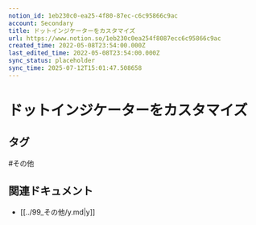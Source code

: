 ```yaml
---
notion_id: 1eb230c0-ea25-4f80-87ec-c6c95866c9ac
account: Secondary
title: ドットインジケーターをカスタマイズ
url: https://www.notion.so/1eb230c0ea254f8087ecc6c95866c9ac
created_time: 2022-05-08T23:54:00.000Z
last_edited_time: 2022-05-08T23:54:00.000Z
sync_status: placeholder
sync_time: 2025-07-12T15:01:47.508658
---
```

# ドットインジケーターをカスタマイズ


## タグ

#その他 

## 関連ドキュメント

- [[../99_その他/y.md|y]]
